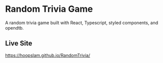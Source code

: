 # Random Trivia Game

A random trivia game built with React, Typescript, styled components, and opendtb.  

## Live Site

https://hoopslam.github.io/RandomTrivia/
